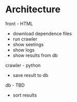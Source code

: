 # Architecture

front - HTML

- download dependence files
- run crawler
- show seetings
- show logs
- show results from db

crawler - python

- save result to db

db - TBD

- sort results
